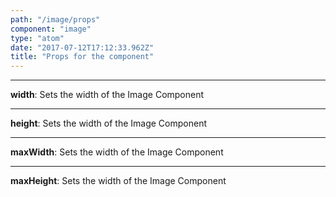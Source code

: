```yaml
---
path: "/image/props"
component: "image"
type: "atom"
date: "2017-07-12T17:12:33.962Z"
title: "Props for the component"
---
```


***
**width**: Sets the width of the Image Component
***
**height**: Sets the width of the Image Component
***
**maxWidth**: Sets the width of the Image Component
***
**maxHeight**: Sets the width of the Image Component